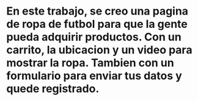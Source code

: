# En este trabajo, se creo una pagina de ropa de futbol para que la gente pueda adquirir productos. Con un carrito, la ubicacion y un video para mostrar la ropa. Tambien con un formulario para enviar tus datos y quede registrado.
